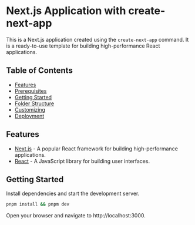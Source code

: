 # Next.js Application with create-next-app

This is a Next.js application created using the `create-next-app` command. It is a ready-to-use template for building high-performance React applications.

## Table of Contents

- [Features](#features)
- [Prerequisites](#prerequisites)
- [Getting Started](#getting-started)
- [Folder Structure](#folder-structure)
- [Customizing](#customizing)
- [Deployment](#deployment)

## Features

- [Next.js](https://nextjs.org/) - A popular React framework for building high-performance applications.
- [React](https://reactjs.org/) - A JavaScript library for building user interfaces.


## Getting Started

Install dependencies and start the development server.
```sh
pnpm install && pnpm dev
```
Open your browser and navigate to http://localhost:3000.
